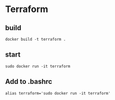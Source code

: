 # Terraform 

## build

```  
docker build -t terraform .
```

## start

```
sudo docker run -it terraform
```


## Add to .bashrc

```
alias terraform='sudo docker run -it terraform'
```

